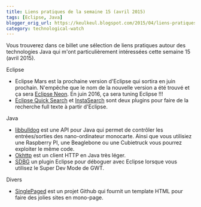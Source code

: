 ```yaml
---
title: Liens pratiques de la semaine 15 (avril 2015)
tags: [Eclipse, Java]
blogger_orig_url: https://keulkeul.blogspot.com/2015/04/liens-pratiques-de-la-semaine.html
category: technological-watch
---
```


Vous trouverez dans ce billet une sélection de liens pratiques autour des technologies Java qui m'ont particulièrement intéressées cette semaine 15 (avril 2015).

Eclipse

* Eclipse Mars est la prochaine version d'Eclipse qui sortira en juin prochain. N'empêche que le nom de la nouvelle version a été trouvé et ça sera [Eclipse Neon](https://bugs.eclipse.org/bugs/show_bug.cgi?id=456732). En juin 2016, ça sera tuning Eclipse !!!
* [Eclipse Quick Search](http://marketplace.eclipse.org/content/quick-search-eclipse) et [InstaSearch](http://marketplace.eclipse.org/content/instasearch) sont deux plugins pour faire de la recherche full texte à partir d'Eclipse.

Java

* [libbulldog](http://libbulldog.org/bulldog/) est une API pour Java qui permet de contrôler les entrées/sorties des nano-ordinateur monocarte. Ainsi que vous utilisiez une Raspberry PI, une Beaglebone ou une Cubietruck vous pourrez exploiter le même code.
* [Okhttp](http://square.github.io/okhttp/) est un client HTTP en Java très léger.
* [SDBG](http://sdbg.github.io/) un plugin Eclipse pour déboguer avec Eclipse lorsque vous utilisez le Super Dev Mode de GWT.

Divers

* [SinglePaged](https://github.com/t413/SinglePaged) est un projet Github qui fournit un template HTML pour faire des jolies sites en mono-page.